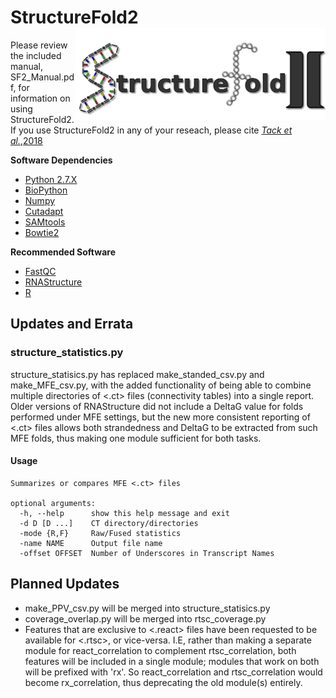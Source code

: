 # StructureFold2 <img src='assets/sf2_logo.png' align='right' width='400px' />

Please review the included manual, SF2_Manual.pdf, for information on using StructureFold2.
If you use StructureFold2 in any of your reseach, please cite [_Tack et al._,2018](https://www.sciencedirect.com/science/article/pii/S1046202317303535)

**Software Dependencies**
+ [Python 2.7.X](https://www.python.org/)
+ [BioPython](https://biopython.org/)
+ [Numpy](https://numpy.org/)
+ [Cutadapt](https://cutadapt.readthedocs.io/en/stable/)
+ [SAMtools](http://samtools.sourceforge.net/)
+ [Bowtie2](http://bowtie-bio.sourceforge.net/bowtie2/index.shtml)

**Recommended Software**
+ [FastQC](https://www.bioinformatics.babraham.ac.uk/projects/fastqc/)
+ [RNAStructure](https://rna.urmc.rochester.edu/RNAstructure.html)
+ [R](https://www.r-project.org/)

## Updates and Errata

### structure_statistics.py
structure_statisics.py has replaced make_standed_csv.py and make_MFE_csv.py, with the added
functionality of being able to combine multiple directories of <.ct> files (connectivity tables) into a single report. 
Older versions of RNAStructure did not include a DeltaG value for folds performed under MFE settings, but the new more consistent
reporting of <.ct> files allows both strandedness and DeltaG to be extracted from such MFE folds, thus making one module sufficient
for both tasks. 

#### Usage
```
Summarizes or compares MFE <.ct> files

optional arguments:
  -h, --help      show this help message and exit
  -d D [D ...]    CT directory/directories
  -mode {R,F}     Raw/Fused statistics
  -name NAME      Output file name
  -offset OFFSET  Number of Underscores in Transcript Names
```

## Planned Updates

* make_PPV_csv.py will be merged into structure_statisics.py
* coverage_overlap.py will be merged into rtsc_coverage.py
* Features that are exclusive to <.react> files have been requested to be available for <.rtsc>,
or vice-versa. I.E, rather than making a separate module for react_correlation to complement rtsc_correlation,
both features will be included in a single module; modules that work on both will be prefixed with 'rx'. So react_correlation and rtsc_correlation
would become rx_correlation, thus deprecating the old module(s) entirely.

